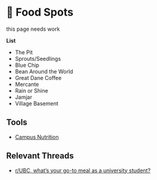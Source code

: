 # 🍴 Food Spots

this page needs work

**List**
- The Pit
- Sprouts/Seedlings
- Blue Chip
- Bean Around the World
- Great Dane Coffee
- Mercante
- Rain or Shine
- Jamjar
- Village Basement


## Tools

* [Campus Nutrition](https://campusnutrition.ca)


## Relevant Threads

- [r/UBC, what’s your go-to meal as a university student?](https://old.reddit.com/r/UBC/comments/ml0p8z/rubc_whats_your_goto_meal_as_a_university_student/)